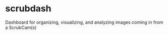 # scrubdash
Dashboard for organizing, visualizing, and analyzing images coming in from a ScrubCam(s)
